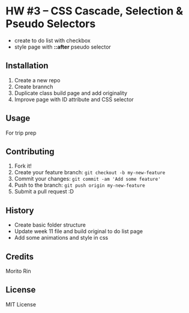 # HW #3 – CSS Cascade, Selection & Pseudo Selectors

- create to do list with checkbox
- style page with **::after** pseudo selector

## Installation

1. Create a new repo
2. Create brannch
3. Duplicate class build page and add originality
4. Improve page with ID attribute and CSS selector

## Usage

For trip prep

## Contributing

1. Fork it!
2. Create your feature branch: `git checkout -b my-new-feature`
3. Commit your changes: `git commit -am 'Add some feature'`
4. Push to the branch: `git push origin my-new-feature`
5. Submit a pull request :D

## History

- Create basic folder structure
- Update week 11 file and build original to do list page
- Add some animations and style in css

## Credits

Morito Rin

## License

MIT License
